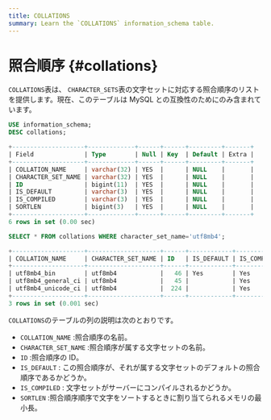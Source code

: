 ```yaml
---
title: COLLATIONS
summary: Learn the `COLLATIONS` information_schema table.
---
```


# 照合順序 {#collations}

`COLLATIONS`表は、 `CHARACTER_SETS`表の文字セットに対応する照合順序のリストを提供します。現在、このテーブルは MySQL との互換性のためにのみ含まれています。

```sql
USE information_schema;
DESC collations;
```

```sql
+--------------------+-------------+------+------+---------+-------+
| Field              | Type        | Null | Key  | Default | Extra |
+--------------------+-------------+------+------+---------+-------+
| COLLATION_NAME     | varchar(32) | YES  |      | NULL    |       |
| CHARACTER_SET_NAME | varchar(32) | YES  |      | NULL    |       |
| ID                 | bigint(11)  | YES  |      | NULL    |       |
| IS_DEFAULT         | varchar(3)  | YES  |      | NULL    |       |
| IS_COMPILED        | varchar(3)  | YES  |      | NULL    |       |
| SORTLEN            | bigint(3)   | YES  |      | NULL    |       |
+--------------------+-------------+------+------+---------+-------+
6 rows in set (0.00 sec)
```

```sql
SELECT * FROM collations WHERE character_set_name='utf8mb4';
```

```sql
+--------------------+--------------------+------+------------+-------------+---------+
| COLLATION_NAME     | CHARACTER_SET_NAME | ID   | IS_DEFAULT | IS_COMPILED | SORTLEN |
+--------------------+--------------------+------+------------+-------------+---------+
| utf8mb4_bin        | utf8mb4            |   46 | Yes        | Yes         |       1 |
| utf8mb4_general_ci | utf8mb4            |   45 |            | Yes         |       1 |
| utf8mb4_unicode_ci | utf8mb4            |  224 |            | Yes         |       1 |
+--------------------+--------------------+------+------------+-------------+---------+
3 rows in set (0.001 sec)
```

`COLLATIONS`のテーブルの列の説明は次のとおりです。

-   `COLLATION_NAME` :照合順序の名前。
-   `CHARACTER_SET_NAME` :照合順序が属する文字セットの名前。
-   `ID` :照合順序の ID。
-   `IS_DEFAULT` : この照合順序が、それが属する文字セットのデフォルトの照合順序であるかどうか。
-   `IS_COMPILED` : 文字セットがサーバーにコンパイルされるかどうか。
-   `SORTLEN` :照合順序順序で文字をソートするときに割り当てられるメモリの最小長。
